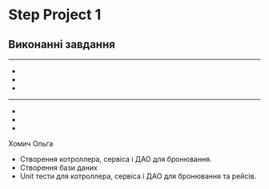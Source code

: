 # Step Project 1

## Виконанні завдання
****

-
- 
-

****

- 
- 
- 

Хомич Ольга
- Створення котроллера, сервіса і ДАО для бронювання.
- Створення бази даних
- Unit тести для  котроллера, сервіса і ДАО для бронювання та рейсів.
